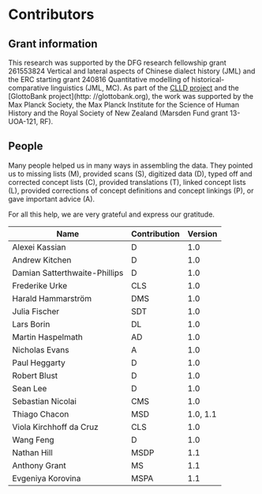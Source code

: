 # Contributors

## Grant information

This research was supported by the DFG research fellowship grant 261553824
Vertical and lateral aspects of Chinese dialect history (JML) and the ERC
starting grant 240816 Quantitative modelling of historical-comparative
linguistics (JML, MC). As part of the [CLLD project](http://clld.org) and the
[GlottoBank project](http: //glottobank.org), the work was supported by the Max
Planck Society, the Max Planck Institute for the Science of Human History and
the Royal Society of New Zealand (Marsden Fund grant 13-UOA-121, RF).

## People

Many people helped us in many
ways in assembling the data. They pointed us to missing
lists (M), provided scans (S), digitized data (D), typed off
and corrected concept lists (C), provided translations (T),
linked concept lists (L), provided corrections of concept definitions and concept linkings (P), or gave important advice (A). 

For all this help, we are very grateful and express our gratitude.

Name | Contribution | Version |
--- | --- | --- |
Alexei Kassian | D | 1.0  
Andrew Kitchen | D | 1.0 
Damian Satterthwaite-Phillips | D | 1.0 
Frederike Urke | CLS | 1.0  
Harald Hammarström | DMS | 1.0 
Julia Fischer | SDT | 1.0 
Lars Borin | DL | 1.0 
Martin Haspelmath | AD | 1.0  
Nicholas Evans | A | 1.0
Paul Heggarty | D | 1.0
Robert Blust | D | 1.0 
Sean Lee | D | 1.0
Sebastian Nicolai | CMS | 1.0  
Thiago Chacon | MSD | 1.0, 1.1 
Viola Kirchhoff da Cruz | CLS | 1.0 
Wang Feng | D | 1.0
Nathan Hill | MSDP | 1.1
Anthony Grant | MS | 1.1
Evgeniya Korovina | MSPA | 1.1
